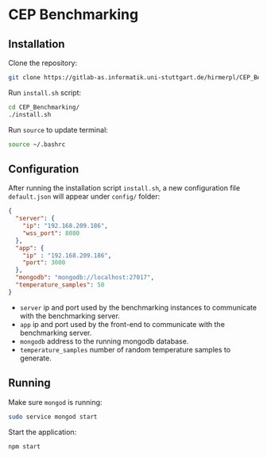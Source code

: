 # CEP Benchmarking

## Installation

Clone the repository:

```sh
git clone https://gitlab-as.informatik.uni-stuttgart.de/hirmerpl/CEP_Benchmarking.git
```

Run `install.sh` script:

```sh
cd CEP_Benchmarking/
./install.sh
```

Run `source` to update terminal:

```sh
source ~/.bashrc
```

## Configuration

After running the installation script `install.sh`, a new configuration file `default.json` will appear under `config/` folder:

```json
{
  "server": {
    "ip": "192.168.209.186",
    "wss_port": 8080
  },
  "app": {
    "ip" : "192.168.209.186",
    "port": 3000
  },
  "mongodb": "mongodb://localhost:27017",
  "temperature_samples": 50
}
```

- `server` ip and port used by the benchmarking instances to communicate with the benchmarking server.
- `app` ip and port used by the front-end to communicate with the benchmarking server.
- `mongodb` address to the running mongodb database.
- `temperature_samples` number of random temperature samples to generate.

## Running

Make sure `mongod` is running:

```sh
sudo service mongod start
```

Start the application:

```sh
npm start
```
